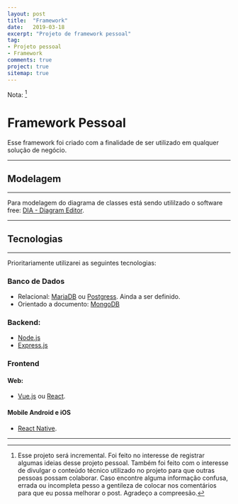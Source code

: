 ```yaml
---
layout: post
title:  "Framework"
date:   2019-03-18
excerpt: "Projeto de framework pessoal"
tag: 
- Projeto pessoal
- Framework
comments: true
project: true
sitemap: true
---
```


Nota: [^bignote]

# Framework Pessoal

Esse framework foi criado com a finalidade de ser utilizado em qualquer solução de negócio.

---

## Modelagem

---

Para modelagem do diagrama de classes está sendo utililzado o software free: [DIA - Diagram Editor](http://dia-installer.de/).

---

## Tecnologias

---

Prioritariamente utilizarei as seguintes tecnologias:

### Banco de Dados

- Relacional: [MariaDB](https://mariadb.org/) ou [Postgress](https://www.postgresql.org/). Ainda a ser definido.
- Orientado a documento: [MongoDB](https://www.mongodb.com/)

### Backend:

- [Node.js](https://nodejs.org)
- [Express.js](https://expressjs.com)

### Frontend

#### Web:
- [Vue.js](https://vuejs.org/) ou [React](https://reactjs.org/).

#### Mobile Android e iOS
- [React Native](https://facebook.github.io/react-native/).

---

[^bignote]: Esse projeto será incremental. Foi feito no interesse de registrar algumas ideias desse projeto pessoal. Também foi feito com o interesse de divulgar o conteúdo técnico utilizado no projeto para que outras pessoas possam colaborar. 
    Caso encontre alguma informação confusa, errada ou incompleta pesso a gentileza de colocar nos comentários para que eu possa melhorar o post.
    Agradeço a compreesão.
